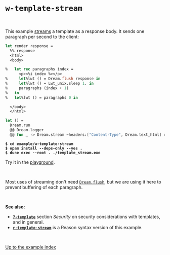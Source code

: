 # `w-template-stream`

<br>

This example [streams](https://aantron.github.io/dream/#streaming) a template as
a response body. It sends one paragraph per second to the client:

```ocaml
let render response =
  %% response
  <html>
  <body>

%   let rec paragraphs index =
      <p><%i index %></p>
%     let%lwt () = Dream.flush response in
%     let%lwt () = Lwt_unix.sleep 1. in
%     paragraphs (index + 1)
%   in
%   let%lwt () = paragraphs 0 in

  </body>
  </html>

let () =
  Dream.run
  @@ Dream.logger
  @@ fun _ -> Dream.stream ~headers:["Content-Type", Dream.text_html] render
```

<pre><code><b>$ cd example/w-template-stream</b>
<b>$ opam install --deps-only --yes .</b>
<b>$ dune exec --root . ./template_stream.exe</b></code></pre>

Try it in the [playground](http://dream.as/w-template-stream).

<br>

Most uses of streaming don't need
[`Dream.flush`](https://aantron.github.io/dream/#val-flush), but we are using it
here to prevent buffering of each paragraph.

<br>

**See also:**

- [**`7-template`**](../7-template#security) section *Security* on security
  considerations with templates, and in general.
- [**`r-template-stream`**](../r-template-stream#files) is a Reason syntax
  version of this example.

<br>

[Up to the example index](../#examples)

<!-- TODO OWASP link; injection general link. -->
<!-- TODO Link to template syntax reference. -->
